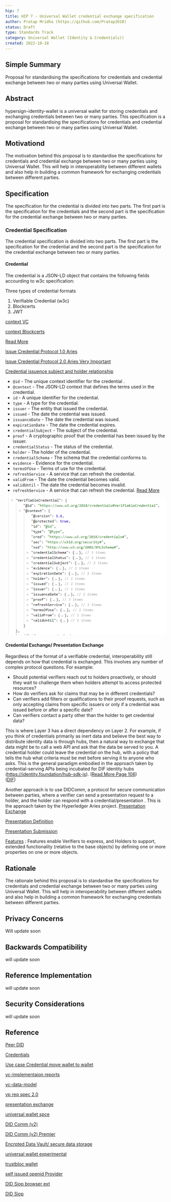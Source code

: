 ```yaml
---
hip: 7
title: HIP 7 - Universal Wallet credential exchange specification
author: Pratap Mridha (https://github.com/Pratap2018)
status: Draft
type: Standards Track
category: Universal Wallet (Identity & Credentials)) 
created: 2022-10-18
---
```


## Simple Summary
Proposal for standardising the specifications for credentials and  credential exchange between two or many parties using Universal Wallet.

## Abstract
hypersign-identity-wallet is a universal wallet for storing credentials and exchanging credentials between two or many parties. This specification is a proposal for standardising the specifications for credentials and  credential exchange between two or many parties using Universal Wallet. 


## Motivationd
The motivation behind this proposal is to standardise the specifications for credentials and  credential exchange between two or many parties using Universal Wallet. This will help in interoperability between different wallets and also help in building a common framework for exchanging credentials between different parties.

## Specification
The specification for the  credential is divided into two parts. The first part is the specification for the credentials and the second part is the specification for the credential exchange between two or many parties.

### Credential Specification
The credential specification is divided into two parts. The first part is the specification for the credential and the second part is the specification for the credential exchange between two or many parties.

#### Credential
The credential is a JSON-LD object that contains the following fields accourding to w3c specification:

Three types of credential formats 
1. Verifiable Credential (w3c)
2. Blockcerts
3. JWT

[context VC](https://www.w3.org/2018/credentials/v1)

[context Blockcerts](https://w3id.org/blockcerts/v2)

[Read More](https://www.w3.org/TR/vc-data-model-2.0/#basic-concepts)

[Issue Credential Protocol 1.0 Aries](https://github.com/hyperledger/aries-rfcs/blob/main/features/0036-issue-credential/README.md) 

[Issue Credential Protocol 2.0 Aries Very Important](https://github.com/hyperledger/aries-rfcs/blob/main/features/0454-present-proof-v2/README.md)

[Credential issuence subject and holder relationship](https://www.w3.org/TR/vc-data-model/#subject-holder-relationships)


- `@id` - The unique context identifier for the credential .
- `@context` - The JSON-LD context that defines the terms used in the credential. 
- `id` - A unique identifier for the credential.
- `type` - A type for the credential.
- `issuer` - The entity that issued the credential.
- `issued` - The date the credential was issued.
- `issuanceDate` - The date the credential was issued.
- `expirationDate` - The date the credential expires.
- `credentialSubject` - The subject of the credential.
- `proof` - A cryptographic proof that the credential has been issued by the issuer.
- `credentialStatus` - The status of the credential.
- `holder` - The holder of the credential.
- `credentialSchema` - The schema that the credential conforms to.
- `evidence` - Evidence for the credential.
- `termsOfUse` - Terms of use for the credential.
- `refreshService` - A service that can refresh the credential.
- `validFrom` - The date the credential becomes valid.
- `validUntil` - The date the credential becomes invalid.
- `refreshService` - A service that can refresh the credential. [Read More](https://www.w3.org/TR/vc-data-model/#advanced-concepts)

![CredStruct](./images/credential%20struct.png)

#### Credential Exchange/ Presentation Exchange
Regardless of the format of a verifiable credential, interoperability still depends on
how that credential is exchanged. This involves any number of complex protocol
questions. For example:
- Should potential verifiers reach out to holders proactively, or should they wait
to challenge them when holders attempt to access protected resources?
- How do verifiers ask for claims that may be in different credentials?
- Can verifiers add filters or qualifications to their proof requests, such as only
accepting claims from specific issuers or only if a credential was issued before or
after a specific date?
- Can verifiers contact a party other than the holder to get credential data?

This is where Layer 3 has a direct dependency on Layer 2. For example, if you think of
credentials primarily as inert data and believe the best way to distribute identity data is
through hubs, then a natural way to exchange that data might be to call a web API and
ask that the data be served to you. A credential holder could leave the credential on
the hub, with a policy that tells the hub what criteria must be met before serving it to
anyone who asks. This is the general paradigm embodied in the approach taken by
credential-serving APIs being incubated for DIF identity hubs (https://identity.foundation/hub-sdk-js). ([Read More Page 106](https://www.oreilly.com/library/view/self-sovereign-identity/9781617296598/))   
([DIF](https://identity.foundation/credential-manifest/))

Another approach is to use DIDComm, a protocol for secure communication between parties, where a verifier can send a presentation request to a holder, and the holder can respond with a credential/presentation . This is the approach taken by the Hyperledger Aries project. [Presentation Exchange](https://identity.foundation/presentation-exchange) 

[Presentation Definition](https://identity.foundation/presentation-exchange/#presentation-definition)

[Presentation Submission](https://identity.foundation/presentation-exchange/#presentation-submission)

[Features](https://identity.foundation/presentation-exchange/#features) : Features enable Verifiers to express, and Holders to support, extended functionality (relative to the base objects) by defining one or more properties on one or more objects.





## Rationale
The rationale behind this proposal is to standardise the specifications for credentials and  credential exchange between two or many parties using Universal Wallet. This will help in interoperability between different wallets and also help in building a common framework for exchanging credentials between different parties.

## Privacy Concerns
Will update soon

## Backwards Compatibility
will update soon

## Reference Implementation
will update soon

## Security Considerations
will update soon


## Reference 



[Peer DID](https://identity.foundation/peer-did-method-spec)

[Credentials](https://www.w3.org/community/credentials/)

[Use case Credential move wallet to wallet](https://www.w3.org/TR/2019/NOTE-vc-use-cases-20190924/#store-move-claim)

[vc-implementaion reports](https://w3c.github.io/vc-test-suite/implementations/)

[vc-data-model](https://www.w3.org/TR/vc-data-model/)

[vp req spec 2.0](https://w3c-ccg.github.io/vp-request-spec)

[presentation exchange](https://identity.foundation/presentation-exchange/)

[universal wallet spce](https://w3c-ccg.github.io/universal-wallet-interop-spec/)

[DID Comm (v2) ](https://didcomm.org/book/v2/)

[DID Comm (v2) Premier](https://www.youtube.com/watch?v=TBxWgNmsnvU)

[Encrpted Data Vault/ secure data storage](https://identity.foundation/working-groups/secure-data-storage.html)

[universal wallet experimental ](https://github.com/transmute-industries/universal-wallet)


[trustbloc wallet](https://github.com/trustbloc/wallet)

[self issued openid Provider](https://openid.bitbucket.io/connect/openid-connect-self-issued-v2-1_0.html)

[DID Siop browser ext](https://github.com/decentralized-identity/did-siop-browser-ext)

[DID Siop](https://github.com/decentralized-identity/did-siop)